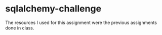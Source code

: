 # sqlalchemy-challenge

The resources I used for this assignment were the previous assignments done in class.